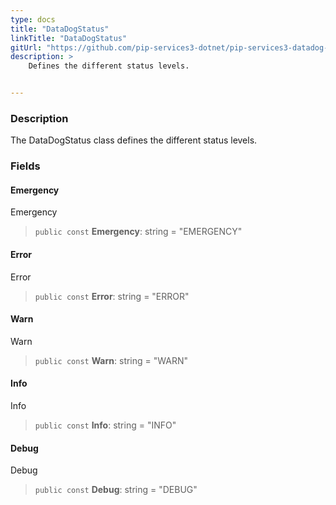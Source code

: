 ```yaml
---
type: docs
title: "DataDogStatus"
linkTitle: "DataDogStatus"
gitUrl: "https://github.com/pip-services3-dotnet/pip-services3-datadog-dotnet"
description: >
    Defines the different status levels.


---
```


### Description

The DataDogStatus class defines the different status levels.


### Fields

<span class="hide-title-link">

#### Emergency
Emergency
> `public const` **Emergency**: string = "EMERGENCY"
#### Error
Error
> `public const` **Error**: string = "ERROR"
#### Warn
Warn
> `public const` **Warn**: string = "WARN"
#### Info
Info
> `public const` **Info**: string = "INFO"
#### Debug
Debug
> `public const` **Debug**: string = "DEBUG"

</span>
